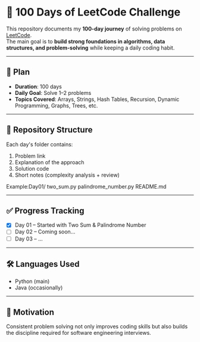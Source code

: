 # 🧩 100 Days of LeetCode Challenge

This repository documents my **100-day journey** of solving problems on [LeetCode](https://leetcode.com/).  
The main goal is to **build strong foundations in algorithms, data structures, and problem-solving** while keeping a daily coding habit.

---

## 📅 Plan
- **Duration**: 100 days
- **Daily Goal**: Solve 1–2 problems
- **Topics Covered**: Arrays, Strings, Hash Tables, Recursion, Dynamic Programming, Graphs, Trees, etc.

---

## 📂 Repository Structure
Each day's folder contains:
1. Problem link
2. Explanation of the approach
3. Solution code
4. Short notes (complexity analysis + review)

Example:Day01/
two_sum.py
palindrome_number.py
README.md

---

## ✅ Progress Tracking
- [x] Day 01 – Started with Two Sum & Palindrome Number  
- [ ] Day 02 – Coming soon...  
- [ ] Day 03 – …  

---

## 🛠 Languages Used
- Python (main)
- Java (occasionally)

---

## 🌱 Motivation
Consistent problem solving not only improves coding skills but also builds the discipline required for software engineering interviews.

